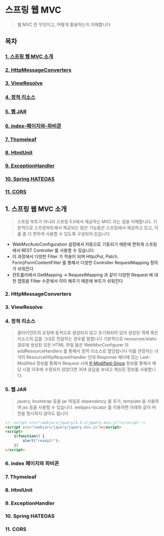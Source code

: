 # 스프링 웹 MVC
> 웹 MVC 란 무엇이고, 어떻게 활용하는지 이해합니다

## 목차
### [1. 스프링 웹 MVC 소개](#1-스프링-웹-MVC-소개)
### [2. HttpMessageConverters](#2-HttpMessageConverters)
### [3. ViewResolve](#3-ViewResolve)
### [4. 정적 리소스](#4-정적-리소스)
### [5. 웹 JAR](5-웹-JAR)
### [6. index-페이지와-파비콘](6-index-페이지와-파비콘)
### [7. Thymeleaf](7-Thymeleaf)
### [8. HtmlUnit](8-HtmlUnit)
### [9. ExceptionHandler](9-ExceptionHandler)
### [10. Spring HATEOAS](10-Spring-HATEOAS)
### [11. CORS](11-CORS)

## 1. 스프링 웹 MVC 소개
> 스프링 부트가 아니라 스프링 5.0에서 제공하는 MVC 라는 점을 이해합니다.
> 기본적으로 스프링부트에서 제공되는 많은 기능들은 스프링에서 제공하고 있고, 이를 좀 더 편하게 사용할 수 있도록 구성되어 있습니다

* WebMvcAutoConfiguration 설정에서 자동으로 기동되기 때문에 편하게 스프링에서 REST Controller 를 사용할 수 있습니다
* 이 과정에서 다양한 Filter 가 적용이 되며 Http{Put, Patch, Form}FormContentFilter 를 통해서 다양한 Controller RequestMapping 정의가 쉬워진다
* 컨트롤러에서 GetMapping -> RequestMapping 과 같이 다양한 Request 에 대한 맵핑을 Filter 수준에서 이미 해주기 때문에 부트가 쉬워진다

### 2. HttpMessageConverters

### 3. ViewResolve

### 4. 정적 리소스
> 클라이언트의 요청에 동적으로 생성되지 않고 초기화되어 있어 생성된 객체 혹은 리소스의 값을 그대로 전달하는 경우를 말합니다
> 기본적으로 resources/static 경로에 생성된 모든 HTML 파일 들은 WebMvcConfigurer 의 addResourceHandlers 를 통해서 정적 리소스로 할당됩니다
> 이를 관장하는 녀석이 ResourceHttpRequestHandler 인데 Response 헤더에 있는 Last-Modified 정보를 통해서 Request 시에 [If-Modified-Since](https://itstory.tk/entry/Spring-MVC-LastModified-IfModifiedSince-%EC%BA%90%EC%8B%9C-%EC%84%A4%EC%A0%95) 정보를 통해서 해당 시점 이후에 수정되지 않았다면 304 응답을 보내고 캐싱된 정보를 사용합니다.

### 5. 웹 JAR
> jquery, bootstrap 등을 jar 파일로 dependency 를 추가, template 을 사용하여 jss 등을 사용할 수 있습니다. 
> webjars-locator 를 이용하면 아래와 같이 버전을 명시하지 않아도 됩니다
```html
<!--script src="/webjars/jquery/3.3.1/jquery.min.js"></script-->
<script src="/webjars/jquery/jquery.min.js"></script>
<script>
    $(function() {
        alert("ready2!");
    })
</script>
```


### 6. index 페이지와 파비콘

### 7. Thymeleaf

### 8. HtmlUnit

### 9. ExceptionHandler

### 10. Spring HATEOAS

### 11. CORS
